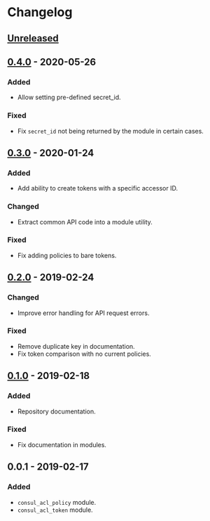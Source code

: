 # Changelog

## [Unreleased]

## [0.4.0] - 2020-05-26

### Added

-   Allow setting pre-defined secret_id.

### Fixed

-   Fix `secret_id` not being returned by the module in certain cases.

## [0.3.0] - 2020-01-24

### Added

-   Add ability to create tokens with a specific accessor ID.

### Changed

-   Extract common API code into a module utility.

### Fixed

-   Fix adding policies to bare tokens.

## [0.2.0] - 2019-02-24

### Changed

-   Improve error handling for API request errors.

### Fixed

-   Remove duplicate key in documentation.
-   Fix token comparison with no current policies.

## [0.1.0] - 2019-02-18

### Added

-   Repository documentation.

### Fixed

-   Fix documentation in modules.

## 0.0.1 - 2019-02-17

### Added

-   `consul_acl_policy` module.
-   `consul_acl_token` module.

[unreleased]: https://github.com/jsundh/ansible-modules-consul-acl/compare/0.4.0...HEAD
[0.4.0]: https://github.com/jsundh/ansible-modules-consul-acl/compare/0.3.0...0.4.0
[0.3.0]: https://github.com/jsundh/ansible-modules-consul-acl/compare/0.2.0...0.3.0
[0.2.0]: https://github.com/jsundh/ansible-modules-consul-acl/compare/0.1.0...0.2.0
[0.1.0]: https://github.com/jsundh/ansible-modules-consul-acl/compare/0.0.1...0.1.0
